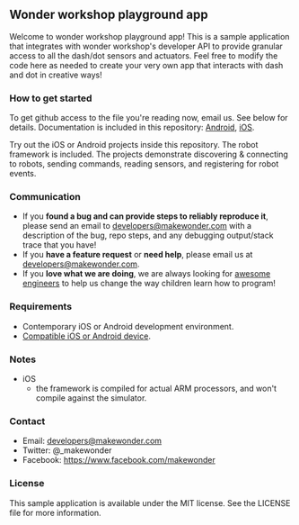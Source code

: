 ## Wonder workshop playground app
Welcome to wonder workshop playground app!  This is a sample application that integrates with wonder workshop's developer API to provide granular access to all the dash/dot sensors and actuators.  Feel free to modify the code here as needed to create your very own app that interacts with dash and dot in creative ways!

### How to get started
To get github access to the file you're reading now, email us. See below for details.
Documentation is included in this repository: [Android](Android/doc/index.html), [iOS](iOS/doc/index.html).

Try out the iOS or Android projects inside this repository. The robot framework is included.  The projects demonstrate discovering & connecting to robots, sending commands, reading sensors, and registering for robot events.

### Communication
* If you **found a bug and can provide steps to reliably reproduce it**, please send an email to developers@makewonder.com with a description of the bug, repo steps, and any debugging output/stack trace that you have!
* If you **have a feature request** or **need help**, please email us at developers@makewonder.com.
* If you **love what we are doing**, we are always looking for [awesome engineers](https://www.makewonder.com/careers) to help us change the way children learn how to program!

### Requirements
* Contemporary iOS or Android development environment.
* [Compatible iOS or Android device](https://www.makewonder.com/compatibility).

### Notes
* iOS
    * the framework is compiled for actual ARM processors, and won't compile against the simulator.

### Contact
* Email: developers@makewonder.com
* Twitter: @_makewonder
* Facebook: https://www.facebook.com/makewonder


### License
This sample application is available under the MIT license.  See the LICENSE file for more information.
